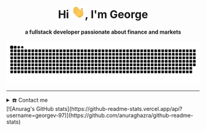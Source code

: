 <div align="center">
<h1 align="center">Hi <img width="35" src="https://github.com/1999AZZAR/1999AZZAR/blob/main/resources/img/waving.gif">, I'm George</h1>
<h4 align="center">a fullstack developer passionate about finance and markets
</div>

<div align="center">
  <a href="https://1999azzar.github.io/1999AZZAR/">
  <img  src="https://github.com/1999AZZAR/1999AZZAR/blob/main/resources/img/grid-snake.svg"
       alt="snake" /></a>
</div>

-----
<details>
  <summary>☎️ Contact me</summary>
<div>
  <samp>
    <h2 align="center">you can reach me by:</h2>
    <p align="center">
      <br/>
      <a href="https://www.linkedin.com/in/georgev97" target="blank"><img align="center"
         src="https://img.shields.io/badge/linkedin-%231DA1F2.svg?style=for-the-badge&logo=linkedin&logoColor=white"
         alt="georgev97" height="30"/></a>
      <a href="mailto:georgeandrei.varga@gmail.com" target="blank"><img align="center"
         src="https://img.shields.io/badge/gmail-EA4335.svg?style=for-the-badge&logo=gmail&logoColor=white"
         alt="george-email" height="30"/></a>
    </p>
  <p align="center">
      <a href="https://instagram.com/georgev97" target="blank"><img align="center"
         src="https://img.shields.io/badge/instagram-%23E4405F.svg?style=for-the-badge&logo=Instagram&logoColor=white"
         alt="george-instagram" height="30"/></a>
      <a href="https://wa.me/+393452148898" target="blank"><img align="center"
         src="https://img.shields.io/badge/whatsapp-4B7F1.svg?style=for-the-badge&logo=whatsapp&logoColor=white"
         alt="george-whatsapp" height="30"/></a>
      <br>
    </p>
  </samp>
</div>
</details>
[![Anurag's GitHub stats](https://github-readme-stats.vercel.app/api?username=georgev-97)](https://github.com/anuraghazra/github-readme-stats)
<div>
